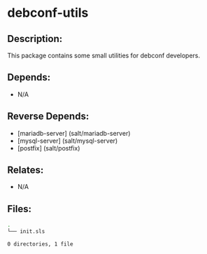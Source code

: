 # debconf-utils

## Description:

This package contains some small utilities for debconf developers.

## Depends:

  -  N/A

## Reverse Depends:

  -  [mariadb-server] (salt/mariadb-server)
  -  [mysql-server] (salt/mysql-server)
  -  [postfix] (salt/postfix)

## Relates:

  -  N/A

## Files:

```bash
.
└── init.sls

0 directories, 1 file
```

